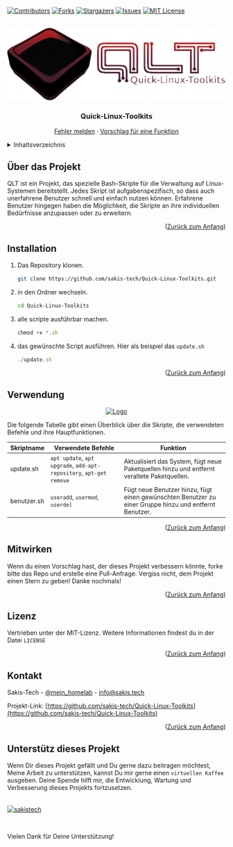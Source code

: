 <!-- Improved compatibility of Zurück zum Anfang link: See: https://github.com/othneildrew/Best-README-Template/pull/73 -->
<a name="readme-top"></a>
<!--
*** Thanks for checking out the Best-README-Template. If you have a suggestion
*** that would make this better, please fork the repo and create a pull request
*** or simply open an issue with the tag "enhancement".
*** Don't forget to give the project a star!
*** Thanks again! Now go create something AMAZING! :D
-->



<!-- PROJECT SHIELDS -->
<!--
*** I'm using markdown "reference style" links for readability.
*** Reference links are enclosed in brackets [ ] instead of parentheses ( ).
*** See the bottom of this document for the declaration of the reference variables
*** for contributors-url, forks-url, etc. This is an optional, concise syntax you may use.
*** https://www.markdownguide.org/basic-syntax/#reference-style-links
-->
[![Contributors][contributors-shield]][contributors-url]
[![Forks][forks-shield]][forks-url]
[![Stargazers][stars-shield]][stars-url]
[![Issues][issues-shield]][issues-url]
[![MIT License][license-shield]][license-url]



<!-- PROJECT LOGO -->
<br />
<div align="center">
  <a href="https://github.com/sakis-tech/Quick-Linux-Toolkits">
    <img src="images/logo.png" alt="Logo" width="504" height="167">
  </a>

<h3 align="center">Quick-Linux-Toolkits</h3>
  <p align="center">
    <a href="https://github.com/sakis-tech/Quick-Linux-Toolkits/issues">Fehler melden</a>
    ·
    <a href="https://github.com/sakis-tech/Quick-Linux-Toolkits/issues">Vorschlag für eine Funktion</a>
  </p>
</div>



<!-- TABLE OF CONTENTS -->
<details>
  <summary>Inhaltsverzeichnis</summary>
  <ol>
    <li><a href="#über-das-projekt">Über das Projekt</a></li>
    <li><a href="#installation">Installation</a></li>
    <li><a href="#verwendung">Verwendung</a></li>
    <li><a href="#mitwirken">Mitwirken</a></li>
    <li><a href="#lizenz">Lizenz</a></li>
    <li><a href="#kontakt">Kontakt</a></li>
    <li><a href="#unterstütz-dieses-projekt">Unterstütz dieses Projekt</a></li>
  </ol>
</details>



<!-- ABOUT THE PROJECT -->
## Über das Projekt

QLT ist ein Projekt, das spezielle Bash-Skripte für die Verwaltung auf Linux-Systemen bereitstellt. 
Jedes Skript ist aufgabenspezifisch, so dass auch unerfahrene Benutzer schnell und einfach nutzen können. 
Erfahrene Benutzer hingegen haben die Möglichkeit, die Skripte an ihre individuellen Bedürfnisse anzupassen oder zu erweitern.

<p align="right">(<a href="#readme-top">Zurück zum Anfang</a>)</p>

<!-- GETTING STARTED -->
## Installation

1. Das Repository klonen.
   ```sh
   git clone https://github.com/sakis-tech/Quick-Linux-Toolkits.git
   ```
2. in den Ordner wechseln.
   ```sh
   cd Quick-Linux-Toolkits
   ```
3. alle scripte ausführbar machen.
   ```js
   chmod +x *.sh
   ```
4. das gewünschte Script ausführen. Hier als beispiel das `update.sh`
   ```js
   ./update.sh
   ```

<p align="right">(<a href="#readme-top">Zurück zum Anfang</a>)</p>



<!-- USAGE EXAMPLES -->
## Verwendung

<div align="center">
  <a href="https://github.com/sakis-tech/Quick-Linux-Toolkits">
    <img src="images/QLT.png" alt="Logo" width="734" height="536">
  </a>
</div>

Die folgende Tabelle gibt einen Überblick über die Skripte, die verwendeten Befehle und ihre Hauptfunktionen.

| Skriptname  | Verwendete Befehle               | Funktion                                                                                     |
|-------------|---------------------------------|----------------------------------------------------------------------------------------------|
| update.sh   | `apt update`, `apt upgrade`, `add-apt-repository`, `apt-get remove` | Aktualisiert das System, fügt neue Paketquellen hinzu und entfernt veraltete Paketquellen.  |
| benutzer.sh | `useradd`, `usermod`, `userdel`  | Fügt neue Benutzer hinzu, fügt einen gewünschten Benutzer zu einer Gruppe hinzu und entfernt Benutzer. |


<p align="right">(<a href="#readme-top">Zurück zum Anfang</a>)</p>


<!-- CONTRIBUTING -->
## Mitwirken

Wenn du einen Vorschlag hast, der dieses Projekt verbessern könnte, forke bitte das Repo und erstelle eine Pull-Anfrage.
Vergiss nicht, dem Projekt einen Stern zu geben! Danke nochmals!

<p align="right">(<a href="#readme-top">Zurück zum Anfang</a>)</p>

<!-- LICENSE -->
## Lizenz

Vertrieben unter der MIT-Lizenz. Weitere Informationen findest du in der Datei `LICENSE`

<p align="right">(<a href="#readme-top">Zurück zum Anfang</a>)</p>

<!-- CONTACT -->
## Kontakt

Sakis-Tech - [@mein_homelab](https://twitter.com/mein_homelab) - info@sakis.tech

Projekt-Link: [https://github.com/sakis-tech/Quick-Linux-Toolkits](https://github.com/sakis-tech/Quick-Linux-Toolkits)

<p align="right">(<a href="#readme-top">Zurück zum Anfang</a>)</p>


<!-- Support -->
## Unterstütz dieses Projekt

Wenn Dir dieses Projekt gefällt und Du gerne dazu beitragen möchtest, Meine Arbeit zu unterstützen, kannst Du mir gerne einen `virtuellen Kaffee` ausgeben. Deine Spende hilft mir, die Entwicklung, Wartung und Verbesserung dieses Projekts fortzusetzen.
<br />
<br />

<p><a href="https://ko-fi.com/sakistech"> <img align="center" src="https://cdn.ko-fi.com/cdn/kofi3.png?v=3" height="50" width="210" alt="sakistech" /></a></p>
<br />

Vielen Dank für Deine Unterstützung!


<!-- MARKDOWN LINKS & IMAGES -->
<!-- https://www.markdownguide.org/basic-syntax/#reference-style-links -->
[contributors-shield]: https://img.shields.io/github/contributors/sakis-tech/Quick-Linux-Toolkits.svg?style=for-the-badge
[contributors-url]: https://github.com/sakis-tech/Quick-Linux-Toolkits/graphs/contributors
[forks-shield]: https://img.shields.io/github/forks/sakis-tech/Quick-Linux-Toolkits.svg?style=for-the-badge
[forks-url]: https://github.com/sakis-tech/Quick-Linux-Toolkits/network/members
[stars-shield]: https://img.shields.io/github/stars/sakis-tech/Quick-Linux-Toolkits.svg?style=for-the-badge
[stars-url]: https://github.com/sakis-tech/Quick-Linux-Toolkits/stargazers
[issues-shield]: https://img.shields.io/github/issues/sakis-tech/Quick-Linux-Toolkits.svg?style=for-the-badge
[issues-url]: https://github.com/sakis-tech/Quick-Linux-Toolkits/issues
[license-shield]: https://img.shields.io/github/license/sakis-tech/Quick-Linux-Toolkits.svg?style=for-the-badge
[license-url]: https://github.com/sakis-tech/Quick-Linux-Toolkits/blob/master/LICENSE.txt
[linkedin-shield]: https://img.shields.io/badge/-LinkedIn-black.svg?style=for-the-badge&logo=linkedin&colorB=555
[linkedin-url]: https://linkedin.com/in/othneildrew
[product-screenshot]: images/screenshot.png
[Next.js]: https://img.shields.io/badge/next.js-000000?style=for-the-badge&logo=nextdotjs&logoColor=white
[Next-url]: https://nextjs.org/
[React.js]: https://img.shields.io/badge/React-20232A?style=for-the-badge&logo=react&logoColor=61DAFB
[React-url]: https://reactjs.org/
[Vue.js]: https://img.shields.io/badge/Vue.js-35495E?style=for-the-badge&logo=vuedotjs&logoColor=4FC08D
[Vue-url]: https://vuejs.org/
[Angular.io]: https://img.shields.io/badge/Angular-DD0031?style=for-the-badge&logo=angular&logoColor=white
[Angular-url]: https://angular.io/
[Svelte.dev]: https://img.shields.io/badge/Svelte-4A4A55?style=for-the-badge&logo=svelte&logoColor=FF3E00
[Svelte-url]: https://svelte.dev/
[Laravel.com]: https://img.shields.io/badge/Laravel-FF2D20?style=for-the-badge&logo=laravel&logoColor=white
[Laravel-url]: https://laravel.com
[Bootstrap.com]: https://img.shields.io/badge/Bootstrap-563D7C?style=for-the-badge&logo=bootstrap&logoColor=white
[Bootstrap-url]: https://getbootstrap.com
[JQuery.com]: https://img.shields.io/badge/jQuery-0769AD?style=for-the-badge&logo=jquery&logoColor=white
[JQuery-url]: https://jquery.com 





